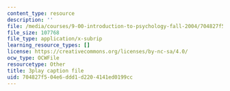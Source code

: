 ```yaml
---
content_type: resource
description: ''
file: /media/courses/9-00-introduction-to-psychology-fall-2004/704827f504e6ddd1d2204141ed0199cc_10490.srt
file_size: 107768
file_type: application/x-subrip
learning_resource_types: []
license: https://creativecommons.org/licenses/by-nc-sa/4.0/
ocw_type: OCWFile
resourcetype: Other
title: 3play caption file
uid: 704827f5-04e6-ddd1-d220-4141ed0199cc
---
```


